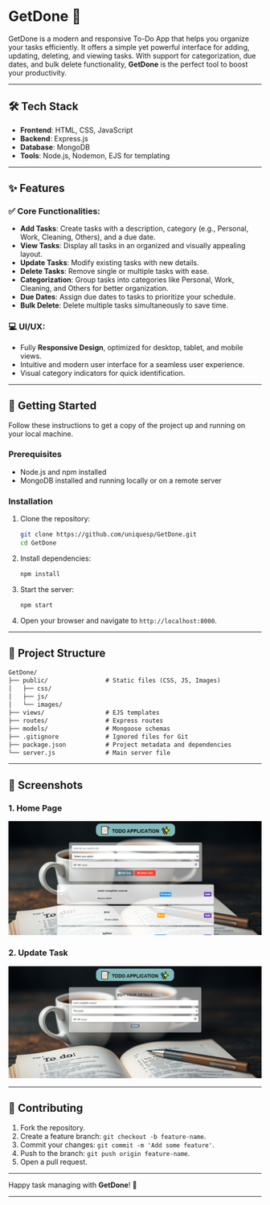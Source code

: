 # GetDone 📝

GetDone is a modern and responsive To-Do App that helps you organize your tasks efficiently. It offers a simple yet powerful interface for adding, updating, deleting, and viewing tasks. With support for categorization, due dates, and bulk delete functionality, **GetDone** is the perfect tool to boost your productivity.

---

## 🛠️ Tech Stack

- **Frontend**: HTML, CSS, JavaScript
- **Backend**: Express.js
- **Database**: MongoDB
- **Tools**: Node.js, Nodemon, EJS for templating

---

## ✨ Features

### ✅ Core Functionalities:
- **Add Tasks**: Create tasks with a description, category (e.g., Personal, Work, Cleaning, Others), and a due date.
- **View Tasks**: Display all tasks in an organized and visually appealing layout.
- **Update Tasks**: Modify existing tasks with new details.
- **Delete Tasks**: Remove single or multiple tasks with ease.
- **Categorization**: Group tasks into categories like Personal, Work, Cleaning, and Others for better organization.
- **Due Dates**: Assign due dates to tasks to prioritize your schedule.
- **Bulk Delete**: Delete multiple tasks simultaneously to save time.

### 💻 UI/UX:
- Fully **Responsive Design**, optimized for desktop, tablet, and mobile views.
- Intuitive and modern user interface for a seamless user experience.
- Visual category indicators for quick identification.

---

## 🚀 Getting Started

Follow these instructions to get a copy of the project up and running on your local machine.

### Prerequisites
- Node.js and npm installed
- MongoDB installed and running locally or on a remote server

### Installation
1. Clone the repository:
   ```bash
   git clone https://github.com/uniquesp/GetDone.git
   cd GetDone
   ```

2. Install dependencies:
   ```bash
   npm install
   ```

3. Start the server:
   ```bash
   npm start
   ```

4. Open your browser and navigate to `http://localhost:8000`.

---

## 📁 Project Structure

```plaintext
GetDone/
├── public/                # Static files (CSS, JS, Images)
│   ├── css/
│   ├── js/
│   └── images/
├── views/                 # EJS templates
├── routes/                # Express routes
├── models/                # Mongoose schemas
├── .gitignore             # Ignored files for Git
├── package.json           # Project metadata and dependencies
└── server.js              # Main server file
```

---

## 📸 Screenshots

### 1. Home Page
![Home Page](https://github.com/uniquesp/GetDone/blob/main/screenshots/home-page.png)

### 2. Update Task
![Update Task](https://github.com/uniquesp/GetDone/blob/main/screenshots/update-task.png)

---


## 🤝 Contributing

1. Fork the repository.
2. Create a feature branch: `git checkout -b feature-name`.
3. Commit your changes: `git commit -m 'Add some feature'`.
4. Push to the branch: `git push origin feature-name`.
5. Open a pull request.

---

Happy task managing with **GetDone**! 🚀

---
